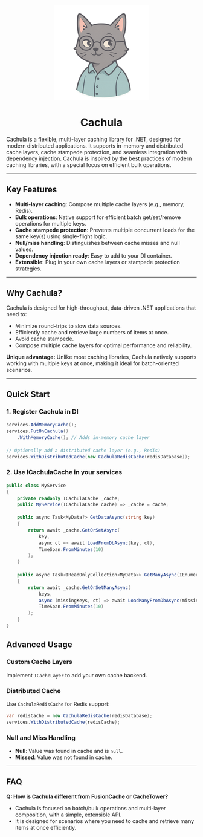<div align="center">

![Cachula logo](docs/logo.png)

# Cachula

</div>


Cachula is a flexible, multi-layer caching library for .NET, designed for modern distributed applications. It supports in-memory and distributed cache layers, cache stampede protection, and seamless integration with dependency injection. Cachula is inspired by the best practices of modern caching libraries, with a special focus on efficient bulk operations.

---

## Key Features

- **Multi-layer caching**: Compose multiple cache layers (e.g., memory, Redis).
- **Bulk operations**: Native support for efficient batch get/set/remove operations for multiple keys.
- **Cache stampede protection**: Prevents multiple concurrent loads for the same key(s) using single-flight logic.
- **Null/miss handling**: Distinguishes between cache misses and null values.
- **Dependency injection ready**: Easy to add to your DI container.
- **Extensible**: Plug in your own cache layers or stampede protection strategies.

---

## Why Cachula?

Cachula is designed for high-throughput, data-driven .NET applications that need to:
- Minimize round-trips to slow data sources.
- Efficiently cache and retrieve large numbers of items at once.
- Avoid cache stampede.
- Compose multiple cache layers for optimal performance and reliability.

**Unique advantage:** Unlike most caching libraries, Cachula natively supports working with multiple keys at once, making it ideal for batch-oriented scenarios.

---

## Quick Start

### 1. Register Cachula in DI

```csharp
services.AddMemoryCache();
services.PutOnCachula()
    .WithMemoryCache(); // Adds in-memory cache layer

// Optionally add a distributed cache layer (e.g., Redis)
services.WithDistributedCache(new CachulaRedisCache(redisDatabase));
```

### 2. Use ICachulaCache in your services

```csharp
public class MyService
{
    private readonly ICachulaCache _cache;
    public MyService(ICachulaCache cache) => _cache = cache;

    public async Task<MyData?> GetDataAsync(string key)
    {
        return await _cache.GetOrSetAsync(
            key,
            async ct => await LoadFromDbAsync(key, ct),
            TimeSpan.FromMinutes(10)
        );
    }

    public async Task<IReadOnlyCollection<MyData>> GetManyAsync(IEnumerable<string> keys)
    {
        return await _cache.GetOrSetManyAsync(
            keys,
            async (missingKeys, ct) => await LoadManyFromDbAsync(missingKeys, ct),
            TimeSpan.FromMinutes(10)
        );
    }
}
```

## Advanced Usage

### Custom Cache Layers

Implement `ICacheLayer` to add your own cache backend.

### Distributed Cache

Use `CachulaRedisCache` for Redis support:

```csharp
var redisCache = new CachulaRedisCache(redisDatabase);
services.WithDistributedCache(redisCache);
```

### Null and Miss Handling

- **Null**: Value was found in cache and is `null`.
- **Missed**: Value was not found in cache.

---

## FAQ

**Q: How is Cachula different from FusionCache or CacheTower?**
- Cachula is focused on batch/bulk operations and multi-layer composition, with a simple, extensible API.
- It is designed for scenarios where you need to cache and retrieve many items at once efficiently.

